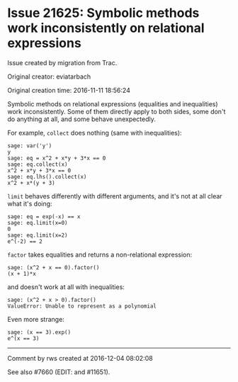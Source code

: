 # Issue 21625: Symbolic methods work inconsistently on relational expressions

Issue created by migration from Trac.

Original creator: eviatarbach

Original creation time: 2016-11-11 18:56:24

Symbolic methods on relational expressions (equalities and inequalities) work inconsistently. Some of them directly apply to both sides, some don't do anything at all, and some behave unexpectedly.

For example, `collect` does nothing (same with inequalities):

```
sage: var('y')
y
sage: eq = x^2 + x*y + 3*x == 0
sage: eq.collect(x)
x^2 + x*y + 3*x == 0
sage: eq.lhs().collect(x)
x^2 + x*(y + 3)
```


`limit` behaves differently with different arguments, and it's not at all clear what it's doing:

```
sage: eq = exp(-x) == x
sage: eq.limit(x=0)
0
sage: eq.limit(x=2)
e^(-2) == 2
```


`factor` takes equalities and returns a non-relational expression:

```
sage: (x^2 + x == 0).factor()
(x + 1)*x
```

and doesn't work at all with inequalities:

```
sage: (x^2 + x > 0).factor()
ValueError: Unable to represent as a polynomial
```


Even more strange:

```
sage: (x == 3).exp()
e^(x == 3)
```



---

Comment by rws created at 2016-12-04 08:02:08

See also #7660 (EDIT: and #11651).
